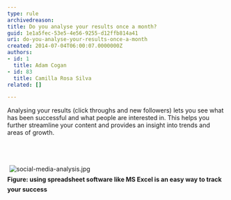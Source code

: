```yaml
---
type: rule
archivedreason: 
title: Do you analyse your results once a month?
guid: 1e1a5fec-53e5-4e56-9255-d12ffb814a41
uri: do-you-analyse-your-results-once-a-month
created: 2014-07-04T06:00:07.0000000Z
authors:
- id: 1
  title: Adam Cogan
- id: 83
  title: Camilla Rosa Silva
related: []

---
```



<p>Analysing your results (click throughs and new followers) lets you see what has been successful and what people are interested in. This helps you further streamline your content and provides an insight into trends and areas of growth.&#160;</p>
<br><excerpt class='endintro'></excerpt><br>
<p>​<img src="/PublishingImages/social-media-analysis.jpg" alt="social-media-analysis.jpg" style="margin&#58;5px;" /><br><strong style="line-height&#58;1.6;">Figure&#58; using spreadsheet software like MS Excel is an easy way to track your success</strong></p>


